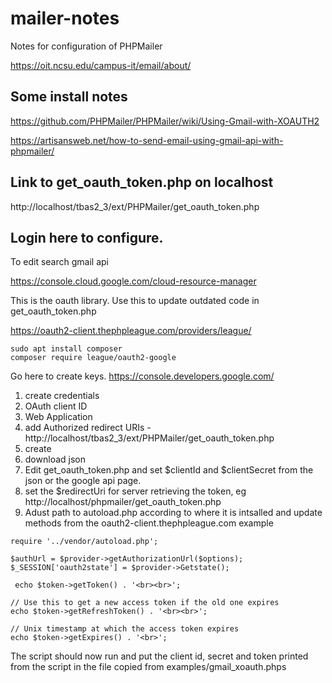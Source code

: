 # mailer-notes
Notes for configuration of PHPMailer


https://oit.ncsu.edu/campus-it/email/about/

## Some install notes

https://github.com/PHPMailer/PHPMailer/wiki/Using-Gmail-with-XOAUTH2

https://artisansweb.net/how-to-send-email-using-gmail-api-with-phpmailer/

## Link to get_oauth_token.php on localhost

http://localhost/tbas2_3/ext/PHPMailer/get_oauth_token.php

## Login here to configure.

To edit search gmail api

https://console.cloud.google.com/cloud-resource-manager

This is the oauth library.
Use this to update outdated code in get_oauth_token.php

https://oauth2-client.thephpleague.com/providers/league/

```
sudo apt install composer
composer require league/oauth2-google
```
Go here to create keys.
https://console.developers.google.com/

1. create credentials
2. OAuth client ID
3. Web Application
4. add Authorized redirect URIs - http://localhost/tbas2_3/ext/PHPMailer/get_oauth_token.php
5. create
6. download json
7. Edit get_oauth_token.php and set $clientId and $clientSecret from the json or the google api page.
8. set the $redirectUri for server retrieving the token, eg http://localhost/phpmailer/get_oauth_token.php
9. Adust path to autoload.php according to where it is intsalled and update methods from the oauth2-client.thephpleague.com example

```
require '../vendor/autoload.php';

$authUrl = $provider->getAuthorizationUrl($options);
$_SESSION['oauth2state'] = $provider->Getstate();

 echo $token->getToken() . '<br><br>';

// Use this to get a new access token if the old one expires
echo $token->getRefreshToken() . '<br><br>';

// Unix timestamp at which the access token expires
echo $token->getExpires() . '<br>';

```

The script should now run and put the client id, secret and token printed from the script in the file copied from examples/gmail_xoauth.phps
